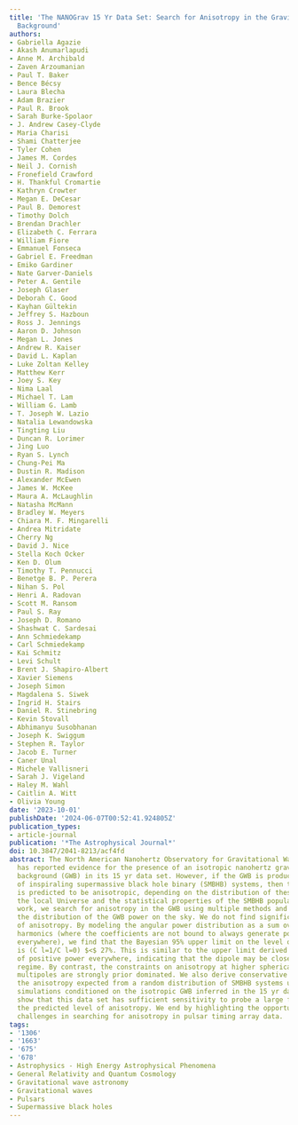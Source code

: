 ```yaml
---
title: 'The NANOGrav 15 Yr Data Set: Search for Anisotropy in the Gravitational-wave
  Background'
authors:
- Gabriella Agazie
- Akash Anumarlapudi
- Anne M. Archibald
- Zaven Arzoumanian
- Paul T. Baker
- Bence Bécsy
- Laura Blecha
- Adam Brazier
- Paul R. Brook
- Sarah Burke-Spolaor
- J. Andrew Casey-Clyde
- Maria Charisi
- Shami Chatterjee
- Tyler Cohen
- James M. Cordes
- Neil J. Cornish
- Fronefield Crawford
- H. Thankful Cromartie
- Kathryn Crowter
- Megan E. DeCesar
- Paul B. Demorest
- Timothy Dolch
- Brendan Drachler
- Elizabeth C. Ferrara
- William Fiore
- Emmanuel Fonseca
- Gabriel E. Freedman
- Emiko Gardiner
- Nate Garver-Daniels
- Peter A. Gentile
- Joseph Glaser
- Deborah C. Good
- Kayhan Gültekin
- Jeffrey S. Hazboun
- Ross J. Jennings
- Aaron D. Johnson
- Megan L. Jones
- Andrew R. Kaiser
- David L. Kaplan
- Luke Zoltan Kelley
- Matthew Kerr
- Joey S. Key
- Nima Laal
- Michael T. Lam
- William G. Lamb
- T. Joseph W. Lazio
- Natalia Lewandowska
- Tingting Liu
- Duncan R. Lorimer
- Jing Luo
- Ryan S. Lynch
- Chung-Pei Ma
- Dustin R. Madison
- Alexander McEwen
- James W. McKee
- Maura A. McLaughlin
- Natasha McMann
- Bradley W. Meyers
- Chiara M. F. Mingarelli
- Andrea Mitridate
- Cherry Ng
- David J. Nice
- Stella Koch Ocker
- Ken D. Olum
- Timothy T. Pennucci
- Benetge B. P. Perera
- Nihan S. Pol
- Henri A. Radovan
- Scott M. Ransom
- Paul S. Ray
- Joseph D. Romano
- Shashwat C. Sardesai
- Ann Schmiedekamp
- Carl Schmiedekamp
- Kai Schmitz
- Levi Schult
- Brent J. Shapiro-Albert
- Xavier Siemens
- Joseph Simon
- Magdalena S. Siwek
- Ingrid H. Stairs
- Daniel R. Stinebring
- Kevin Stovall
- Abhimanyu Susobhanan
- Joseph K. Swiggum
- Stephen R. Taylor
- Jacob E. Turner
- Caner Unal
- Michele Vallisneri
- Sarah J. Vigeland
- Haley M. Wahl
- Caitlin A. Witt
- Olivia Young
date: '2023-10-01'
publishDate: '2024-06-07T00:52:41.924805Z'
publication_types:
- article-journal
publication: '*The Astrophysical Journal*'
doi: 10.3847/2041-8213/acf4fd
abstract: The North American Nanohertz Observatory for Gravitational Waves (NANOGrav)
  has reported evidence for the presence of an isotropic nanohertz gravitational-wave
  background (GWB) in its 15 yr data set. However, if the GWB is produced by a population
  of inspiraling supermassive black hole binary (SMBHB) systems, then the background
  is predicted to be anisotropic, depending on the distribution of these systems in
  the local Universe and the statistical properties of the SMBHB population. In this
  work, we search for anisotropy in the GWB using multiple methods and bases to describe
  the distribution of the GWB power on the sky. We do not find significant evidence
  of anisotropy. By modeling the angular power distribution as a sum over spherical
  harmonics (where the coefficients are not bound to always generate positive power
  everywhere), we find that the Bayesian 95% upper limit on the level of dipole anisotropy
  is (C l=1/C l=0) $<$ 27%. This is similar to the upper limit derived under the constraint
  of positive power everywhere, indicating that the dipole may be close to the data-informed
  regime. By contrast, the constraints on anisotropy at higher spherical-harmonic
  multipoles are strongly prior dominated. We also derive conservative estimates on
  the anisotropy expected from a random distribution of SMBHB systems using astrophysical
  simulations conditioned on the isotropic GWB inferred in the 15 yr data set and
  show that this data set has sufficient sensitivity to probe a large fraction of
  the predicted level of anisotropy. We end by highlighting the opportunities and
  challenges in searching for anisotropy in pulsar timing array data.
tags:
- '1306'
- '1663'
- '675'
- '678'
- Astrophysics - High Energy Astrophysical Phenomena
- General Relativity and Quantum Cosmology
- Gravitational wave astronomy
- Gravitational waves
- Pulsars
- Supermassive black holes
---
```

